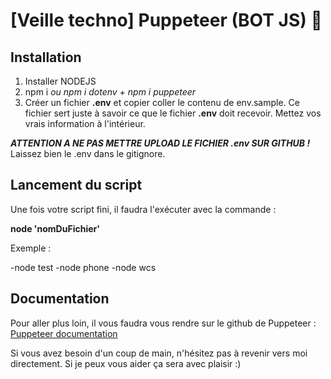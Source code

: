 # [Veille techno] Puppeteer (BOT JS) 🤖

## Installation

1. Installer NODEJS
2. npm i *ou npm i dotenv + npm i puppeteer*
3. Créer un fichier **.env** et copier coller le contenu de env.sample. Ce fichier sert juste à savoir ce que le fichier **.env** doit recevoir. Mettez vos vrais information à l'intérieur. 

***ATTENTION A NE PAS METTRE UPLOAD LE FICHIER .env SUR GITHUB !*** Laissez bien le .env dans le gitignore.

## Lancement du script

Une fois votre script fini, il faudra l'exécuter avec la commande : 

**node 'nomDuFichier'**

Exemple : 

-node test
-node phone
-node wcs

## Documentation 

Pour aller plus loin, il vous faudra vous rendre sur le github de Puppeteer : [Puppeteer documentation](https://github.com/puppeteer/puppeteer) 

Si vous avez besoin d'un coup de main, n'hésitez pas à revenir vers moi directement. Si je peux vous aider ça sera avec plaisir :)

